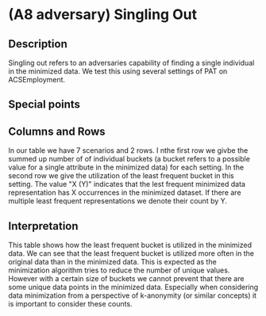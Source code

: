 # (A8 adversary) Singling Out

## Description

Singling out refers to an adversaries capability of finding a single individual in the minimized data. We test this using several settings of PAT on ACSEmployment. 

## Special points


## Columns and Rows

In our table we have 7 scenarios and 2 rows. I nthe first row we givbe the summed up number of of individual buckets (a bucket refers to a possible value for a single attribute in the minimized data) for each setting. In the second row we give the utilization of the least frequent bucket in this setting. The value "X (Y)" indicates that the lest frequent minimized data representation has X occurrences in the minimized dataset. If there are multiple least frequent representations we denote their count by Y.

## Interpretation

This table shows how the least frequent bucket is utilized in the minimized data. We can see that the least frequent bucket is utilized more often in the original data than in the minimized data. This is expected as the minimization algorithm tries to reduce the number of unique values. However with a certain size of buckets we cannot prevent that there are some unique data points in the minimized data. Especially when considering data minimization from a perspective of k-anonymity (or similar concepts) it is important to consider these counts.
